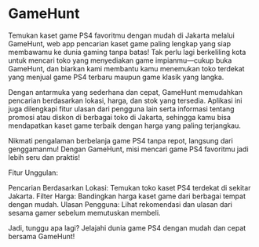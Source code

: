 # GameHunt
Temukan kaset game PS4 favoritmu dengan mudah di Jakarta melalui GameHunt, web app pencarian kaset game paling lengkap yang siap membawamu ke dunia gaming tanpa batas! Tak perlu lagi berkeliling kota untuk mencari toko yang menyediakan game impianmu—cukup buka GameHunt, dan biarkan kami membantu kamu menemukan toko terdekat yang menjual game PS4 terbaru maupun game klasik yang langka.

Dengan antarmuka yang sederhana dan cepat, GameHunt memudahkan pencarian berdasarkan lokasi, harga, dan stok yang tersedia. Aplikasi ini juga dilengkapi fitur ulasan dari pengguna lain serta informasi tentang promosi atau diskon di berbagai toko di Jakarta, sehingga kamu bisa mendapatkan kaset game terbaik dengan harga yang paling terjangkau.

Nikmati pengalaman berbelanja game PS4 tanpa repot, langsung dari genggamanmu! Dengan GameHunt, misi mencari game PS4 favoritmu jadi lebih seru dan praktis!

Fitur Unggulan:

Pencarian Berdasarkan Lokasi: Temukan toko kaset PS4 terdekat di sekitar Jakarta.
Filter Harga: Bandingkan harga kaset game dari berbagai tempat dengan mudah.
Ulasan Pengguna: Lihat rekomendasi dan ulasan dari sesama gamer sebelum memutuskan membeli.

Jadi, tunggu apa lagi? Jelajahi dunia game PS4 dengan mudah dan cepat bersama GameHunt!